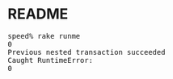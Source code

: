 # README

<pre>
speed% rake runme
0
Previous nested transaction succeeded
Caught RuntimeError: 
0
</pre>
